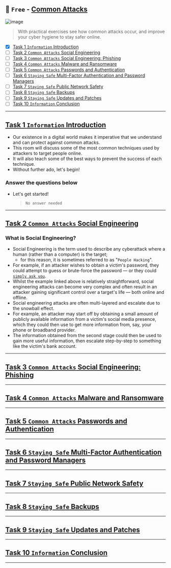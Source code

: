 ## 🔶 `Free` - [Common Attacks](https://tryhackme.com/room/commonattacks)
![image](https://user-images.githubusercontent.com/51442719/172191250-ff82edc6-b5bd-4264-aeaf-8ab6118495f3.png)
> With practical exercises see how common attacks occur, and improve your cyber hygiene to stay safer online.
- [x] [Task 1  `Information` Introduction](#task-1--information-introduction)
- [ ] [Task 2  `Common Attacks` Social Engineering](#task-2--common-attacks-social-engineering)
- [ ] [Task 3  `Common Attacks` Social Engineering: Phishing](#task-3--common-attacks-social-engineering-phishing)
- [ ] [Task 4  `Common Attacks` Malware and Ransomware](#task-4--common-attacks-malware-and-ransomware)
- [ ] [Task 5  `Common Attacks` Passwords and Authentication](#task-5--common-attacks-passwords-and-authentication)
- [ ] [Task 6  `Staying Safe` Multi-Factor Authentication and Password Managers](#task-6--staying-safe-multi-factor-authentication-and-password-managers)
- [ ] [Task 7  `Staying Safe` Public Network Safety](#task-7--staying-safe-public-network-safety)
- [ ] [Task 8  `Staying Safe` Backups](#task-8--staying-safe-backups)
- [ ] [Task 9  `Staying Safe` Updates and Patches](#task-9--staying-safe-updates-and-patches)
- [ ] [Task 10  `Information` Conclusion](#task-10--information-conclusion)

---

## [Task 1  `Information` Introduction]()

- Our existence in a digital world makes it imperative that we understand and can protect against common attacks.
- This room will discuss some of the most common techniques used by attackers to target people online. 
- It will also teach some of the best ways to prevent the success of each technique.
- Without further ado, let's begin!

### Answer the questions below
- Let's get started!
  > `No answer needed`

---

## [Task 2  `Common Attacks` Social Engineering]()

### What is Social Engineering?
- Social Engineering is the term used to describe any cyberattack where a human (rather than a computer) is the target; 
  - for this reason, it is sometimes referred to as "`People Hacking`". 
- For example, if an attacker wishes to obtain a victim's password, they could attempt to guess or brute-force the password — or they could [`simply ask you`](https://youtu.be/opRMrEfAIiI?t=42).
- Whilst the example linked above is relatively straightforward, social engineering attacks can become very complex and often result in an attacker gaining significant control over a target's life — both online and offline. 
- Social engineering attacks are often multi-layered and escalate due to the snowball effect. 
- For example, an attacker may start off by obtaining a small amount of publicly available information from a victim's social media presence, which they could then use to get more information from, say, your phone or broadband provider. 
- The information obtained from the second stage could then be used to gain more useful information, then escalate step-by-step to something like the victim's bank account.

---

## [Task 3  `Common Attacks` Social Engineering: Phishing]()

---

## [Task 4  `Common Attacks` Malware and Ransomware]()

---

## [Task 5  `Common Attacks` Passwords and Authentication]()

---

## [Task 6  `Staying Safe` Multi-Factor Authentication and Password Managers]()

---

## [Task 7  `Staying Safe` Public Network Safety]()

---

## [Task 8  `Staying Safe` Backups]()

---

## [Task 9  `Staying Safe` Updates and Patches]()

---

## [Task 10  `Information` Conclusion]()

---
